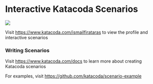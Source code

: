 # Interactive Katacoda Scenarios

[![](http://shields.katacoda.com/katacoda/ismailfirataras/count.svg)](https://www.katacoda.com/ismailfirataras "Get your profile on Katacoda.com")

Visit https://www.katacoda.com/ismailfirataras to view the profile and interactive scenarios

### Writing Scenarios
Visit https://www.katacoda.com/docs to learn more about creating Katacoda scenarios

For examples, visit https://github.com/katacoda/scenario-example
